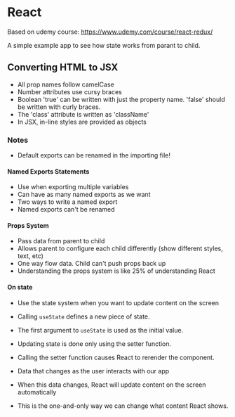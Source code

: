 # React

Based on udemy course: https://www.udemy.com/course/react-redux/

A simple example app to see how state works from parant to child.

## Converting HTML to JSX

- All prop names follow camelCase
- Number attributes use cursy braces
- Boolean 'true' can be written with just the property name. 'false' should be written with curly braces.
- The 'class' attribute is written as 'className'
- In JSX, in-line styles are provided as objects

### Notes

- Default exports can be renamed in the importing file!

#### Named Exports Statements

- Use when exporting multiple variables
- Can have as many named exports as we want
- Two ways to write a named export
- Named exports can't be renamed

#### Props System

- Pass data from parent to child
- Allows parent to configure each child differently (show different styles, text, etc)
- One way flow data. Child can't push props back up
- Understanding the props system is like 25% of understanding React

#### On state

- Use the state system when you want to update content on the screen
- Calling `useState` defines a new piece of state.
- The first argument to `useState` is used as the initial value.
- Updating state is done only using the setter function.
- Calling the setter function causes React to rerender the component.

- Data that changes as the user interacts with our app
- When this data changes, React will update content on the screen automatically
- This is the one-and-only way we can change what content React shows.
